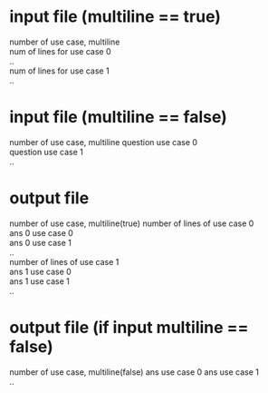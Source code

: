 # input file (multiline == true)
number of use case,  multiline  
num of lines for use case 0  
..    
num of lines for use case 1   
..

# input file (multiline == false)
number of use case,  multiline 
question use case 0  
question use case 1   
..

# output file 
number of use case, multiline(true)
number of lines of use case 0  
ans 0 use case 0  
ans 0 use case 1  
..  
number of lines of use case 1  
ans 1 use case 0  
ans 1 use case 1  
..

# output file (if input multiline == false)
number of use case, multiline(false)
ans use case 0
ans use case 1  
..  